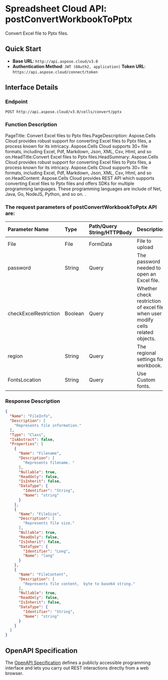 # **Spreadsheet Cloud API: postConvertWorkbookToPptx**

Convert Excel file to Pptx files. 

## **Quick Start**

- **Base URL**: `http://api.aspose.cloud/v3.0`
- **Authentication Method**: `JWT (OAuth2, application)`  **Token URL**: `https://api.aspose.cloud/connect/token`
## **Interface Details**

### **Endpoint** 

```
POST http://api.aspose.cloud/v3.0/cells/convert/pptx
```

### **Function Description**
PageTitle: Convert Excel files to Pptx files.PageDescription: Aspose.Cells Cloud provides robust support for converting Excel files to Pptx files, a process known for its intricacy. Aspose.Cells Cloud supports 30+ file formats, including Excel, Pdf, Markdown, Json, XML, Csv, Html, and so on.HeadTitle:Convert Excel files to Pptx files.HeadSummary: Aspose.Cells Cloud provides robust support for converting Excel files to Pptx files, a process known for its intricacy. Aspose.Cells Cloud supports 30+ file formats, including Excel, Pdf, Markdown, Json, XML, Csv, Html, and so on.HeadContent: Aspose.Cells Cloud provides REST API which supports converting Excel files to Pptx files and offers SDKs for multiple programming languages. These programming languages are include of Net, Java, Go, NodeJS, Python, and so on. .

### The request parameters of **postConvertWorkbookToPptx** API are: 

| Parameter Name | Type | Path/Query String/HTTPBody | Description | 
| :- | :- | :- |:- | 
|File|File|FormData|File to upload|
|password|String|Query|The password needed to open an Excel file.|
|checkExcelRestriction|Boolean|Query|Whether check restriction of excel file when user modify cells related objects.|
|region|String|Query|The regional settings for workbook.|
|FontsLocation|String|Query|Use Custom fonts.|


### **Response Description**
```json
{
  "Name": "FileInfo",
  "Description": [
    "Represents file information."
  ],
  "Type": "Class",
  "IsAbstract": false,
  "Properties": [
    {
      "Name": "Filename",
      "Description": [
        "Represents filename. "
      ],
      "Nullable": true,
      "ReadOnly": false,
      "IsInherit": false,
      "DataType": {
        "Identifier": "String",
        "Name": "string"
      }
    },
    {
      "Name": "FileSize",
      "Description": [
        "Represents file size."
      ],
      "Nullable": true,
      "ReadOnly": false,
      "IsInherit": false,
      "DataType": {
        "Identifier": "Long",
        "Name": "long"
      }
    },
    {
      "Name": "FileContent",
      "Description": [
        "Represents file content,  byte to base64 string."
      ],
      "Nullable": true,
      "ReadOnly": false,
      "IsInherit": false,
      "DataType": {
        "Identifier": "String",
        "Name": "string"
      }
    }
  ]
}
```

## OpenAPI Specification

The [OpenAPI Specification](https://reference.aspose.cloud/cells/#/ConversionController/PostConvertWorkbookToPptx) defines a publicly accessible programming interface and lets you carry out REST interactions directly from a web browser.

